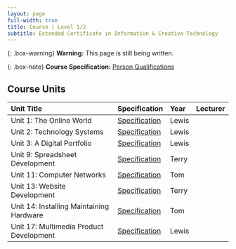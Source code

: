 ```yaml
---
layout: page
full-width: true
title: Course | Level 1/2
subtitle: Extended Certificate in Information & Creative Technology
---
```

{: .box-warning}
**Warning:** This page is still being written.

{: .box-note}
**Course Specification:** [Person Qualifications](https://qualifications.pearson.com/content/dam/pdf/BTEC-Firsts/Information-and-Creative-Technology/2012/Specification-and-sample-assessments/9781446936573_BTECFIRST_L12_CEC_ICT_Iss3.pdf)

## Course Units
| Unit Title | Specification | Year | Lecturer |
| :------ |:--- | :--- | :--- |
| Unit 1: The Online World | [Specification](https://qualifications.pearson.com/content/dam/pdf/BTEC-Firsts/Information-and-Creative-Technology/2012/Specification-and-sample-assessments/9781446936573_BTECFIRST_L12_CEC_ICT_Iss3.pdf) | Lewis |
| Unit 2: Technology Systems | [Specification](https://qualifications.pearson.com/content/dam/pdf/BTEC-Firsts/Information-and-Creative-Technology/2012/Specification-and-sample-assessments/9781446936573_BTECFIRST_L12_CEC_ICT_Iss3.pdf) | Lewis |
| Unit 3: A Digital Portfolio | [Specification](https://qualifications.pearson.com/content/dam/pdf/BTEC-Firsts/Information-and-Creative-Technology/2012/Specification-and-sample-assessments/9781446936573_BTECFIRST_L12_CEC_ICT_Iss3.pdf) | Lewis |
| Unit 9: Spreadsheet Development | [Specification](https://qualifications.pearson.com/content/dam/pdf/BTEC-Firsts/Information-and-Creative-Technology/2012/Specification-and-sample-assessments/9781446936573_BTECFIRST_L12_CEC_ICT_Iss3.pdf) | Terry |
| Unit 11: Computer Networks | [Specification](https://qualifications.pearson.com/content/dam/pdf/BTEC-Firsts/Information-and-Creative-Technology/2012/Specification-and-sample-assessments/9781446936573_BTECFIRST_L12_CEC_ICT_Iss3.pdf) | Tom |
| Unit 13: Website Development | [Specification](https://qualifications.pearson.com/content/dam/pdf/BTEC-Firsts/Information-and-Creative-Technology/2012/Specification-and-sample-assessments/9781446936573_BTECFIRST_L12_CEC_ICT_Iss3.pdf) | Terry |
| Unit 14: Installing Maintaining Hardware | [Specification](https://qualifications.pearson.com/content/dam/pdf/BTEC-Firsts/Information-and-Creative-Technology/2012/Specification-and-sample-assessments/9781446936573_BTECFIRST_L12_CEC_ICT_Iss3.pdf) | Tom |
| Unit 17: Multimedia Product Development | [Specification](https://qualifications.pearson.com/content/dam/pdf/BTEC-Firsts/Information-and-Creative-Technology/2012/Specification-and-sample-assessments/9781446936573_BTECFIRST_L12_CEC_ICT_Iss3.pdf) | Lewis |

